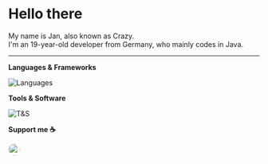 # Hello there 


My name is Jan, also known as Crazy.<br>
I'm an 19-year-old developer from Germany, who mainly codes in Java.

---

**Languages & Frameworks**

![Languages](https://skillicons.dev/icons?i=java,php,js,symfony,webpack,css,html&theme=dark&perline=7)

**Tools & Software**

![T&S](https://skillicons.dev/icons?i=idea,git,github,githubactions,gitlab,mysql,cloudflare,figma,blender,ps,pr,docker,maven&theme=dark&perline=7)

**Support me ☕**

<a href="https://ko-fi.com/D1D14EA7L" target="_blank">
<img src="https://ko-fi.com/img/githubbutton_sm.svg" height="24" style="border-radius: 20px">
</a>